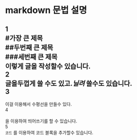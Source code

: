 # markdown 문법 설명

1  
#가장 큰 제목  
##두번째 큰 제목  
###세번째 큰 제목  
이렇게 글을 작성할수 있습니다.  
2  
글을**두껍게** 쓸 수도 있고.*닐려* 쓸수도 있습니다.  
3  
---  
이걸 이용해서 수평선을 만들수 있다.  
4  
<br>을 이용하여 띄어쓰기를 할 수 있습니다.  
5  
```코드``` 를 이용하여 코드 블록을 추가할수 있습니다.  





